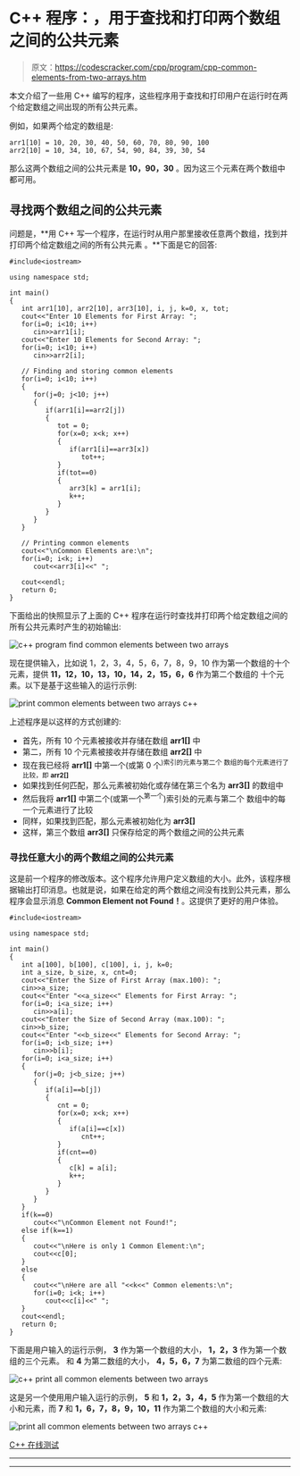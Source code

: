 # C++ 程序：，用于查找和打印两个数组之间的公共元素

> 原文：<https://codescracker.com/cpp/program/cpp-common-elements-from-two-arrays.htm>

本文介绍了一些用 C++ 编写的程序，这些程序用于查找和打印用户在运行时在两个给定数组之间出现的所有公共元素。

例如，如果两个给定的数组是:

```
arr1[10] = 10, 20, 30, 40, 50, 60, 70, 80, 90, 100
arr2[10] = 10, 34, 10, 67, 54, 90, 84, 39, 30, 54
```

那么这两个数组之间的公共元素是 **10，90，30** 。因为这三个元素在两个数组中都可用。

## 寻找两个数组之间的公共元素

问题是，**用 C++ 写一个程序，在运行时从用户那里接收任意两个数组，找到并打印两个给定数组之间的所有公共元素 。**下面是它的回答:

```
#include<iostream>

using namespace std;

int main()
{
   int arr1[10], arr2[10], arr3[10], i, j, k=0, x, tot;
   cout<<"Enter 10 Elements for First Array: ";
   for(i=0; i<10; i++)
      cin>>arr1[i];
   cout<<"Enter 10 Elements for Second Array: ";
   for(i=0; i<10; i++)
      cin>>arr2[i];

   // Finding and storing common elements
   for(i=0; i<10; i++)
   {
      for(j=0; j<10; j++)
      {
         if(arr1[i]==arr2[j])
         {
            tot = 0;
            for(x=0; x<k; x++)
            {
               if(arr1[i]==arr3[x])
                  tot++;
            }
            if(tot==0)
            {
               arr3[k] = arr1[i];
               k++;
            }
         }
      }
   }

   // Printing common elements
   cout<<"\nCommon Elements are:\n";
   for(i=0; i<k; i++)
      cout<<arr3[i]<<" ";

   cout<<endl;
   return 0;
}
```

下面给出的快照显示了上面的 C++ 程序在运行时查找并打印两个给定数组之间的所有公共元素时产生的初始输出:

![c++ program find common elements between two arrays](img/eedc35474aa6ca3a4f829890e347e673.png)

现在提供输入，比如说 1，2，3，4，5，6，7，8，9，10 作为第一个数组的十个元素，提供 **11，12，10，13，10，14，2，15，6，6** 作为第二个数组的 十个元素。以下是基于这些输入的运行示例:

![print common elements between two arrays c++](img/6b52a7af1f1fe49e5867ecf8e4a0d0f7.png)

上述程序是以这样的方式创建的:

*   首先，所有 10 个元素被接收并存储在数组 **arr1[]** 中
*   第二，所有 10 个元素被接收并存储在数组 **arr2[]** 中
*   现在我已经将 **arr1[]** 中第一个(或第 0 个<sup>)索引的元素与第二个 数组的每个元素进行了比较，即 **arr2[]**</sup>
*   如果找到任何匹配，那么元素被初始化或存储在第三个名为 **arr3[]** 的数组中
*   然后我将 **arr1[]** 中第二个(或第一个<sup>第一个</sup>)索引处的元素与第二个 数组中的每一个元素进行了比较
*   同样，如果找到匹配，那么元素被初始化为 **arr3[]**
*   这样，第三个数组 **arr3[]** 只保存给定的两个数组之间的公共元素

### 寻找任意大小的两个数组之间的公共元素

这是前一个程序的修改版本。这个程序允许用户定义数组的大小。此外，该程序根据输出打印消息。也就是说，如果在给定的两个数组之间没有找到公共元素，那么程序会显示消息 **Common Element not Found！**。这提供了更好的用户体验。

```
#include<iostream>

using namespace std;

int main()
{
   int a[100], b[100], c[100], i, j, k=0;
   int a_size, b_size, x, cnt=0;
   cout<<"Enter the Size of First Array (max.100): ";
   cin>>a_size;
   cout<<"Enter "<<a_size<<" Elements for First Array: ";
   for(i=0; i<a_size; i++)
      cin>>a[i];
   cout<<"Enter the Size of Second Array (max.100): ";
   cin>>b_size;
   cout<<"Enter "<<b_size<<" Elements for Second Array: ";
   for(i=0; i<b_size; i++)
      cin>>b[i];
   for(i=0; i<a_size; i++)
   {
      for(j=0; j<b_size; j++)
      {
         if(a[i]==b[j])
         {
            cnt = 0;
            for(x=0; x<k; x++)
            {
               if(a[i]==c[x])
                  cnt++;
            }
            if(cnt==0)
            {
               c[k] = a[i];
               k++;
            }
         }
      }
   }
   if(k==0)
      cout<<"\nCommon Element not Found!";
   else if(k==1)
   {
      cout<<"\nHere is only 1 Common Element:\n";
      cout<<c[0];
   }
   else
   {
      cout<<"\nHere are all "<<k<<" Common elements:\n";
      for(i=0; i<k; i++)
         cout<<c[i]<<" ";
   }
   cout<<endl;
   return 0;
}
```

下面是用户输入的运行示例， **3** 作为第一个数组的大小， **1，2，3** 作为第一个数组的三个元素。 和 **4** 为第二数组的大小， **4，5，6，7** 为第二数组的四个元素:

![c++ print all common elements between two arrays](img/77e4feb15c9154b962b57d0e76b41a8f.png)

这是另一个使用用户输入运行的示例， **5** 和 **1，2，3，4，5** 作为第一个数组的大小和元素，而 **7** 和 **1，6，7，8，9，10，11** 作为第二个数组的大小和元素:

![print all common elements between two arrays c++](img/8122f7fa7657be7f3876c63406810fdf.png)

[C++ 在线测试](/exam/showtest.php?subid=3)

* * *

* * *